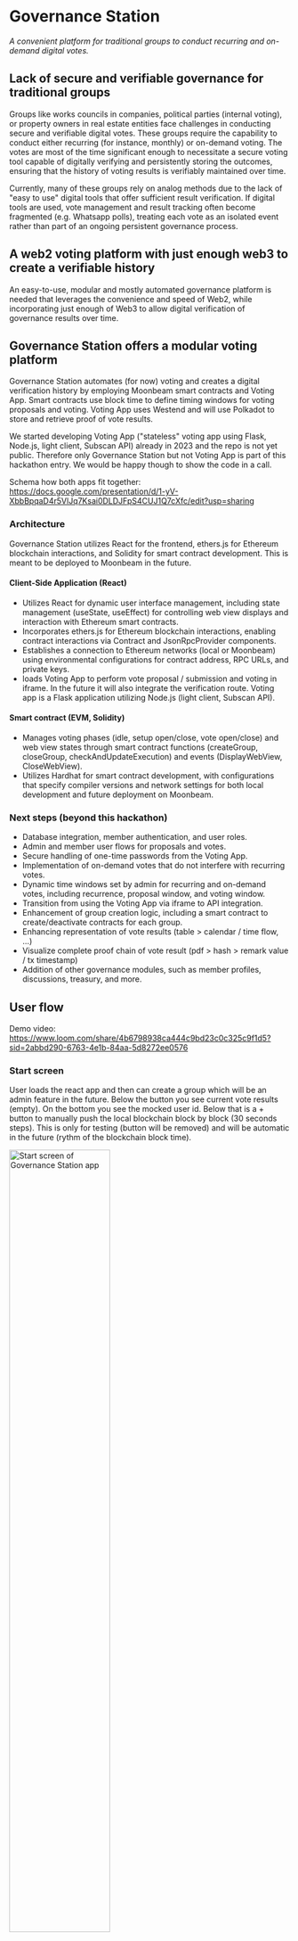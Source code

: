 # Governance Station

*A convenient platform for traditional groups to conduct recurring and on-demand digital votes.*

## Lack of secure and verifiable governance for traditional groups

Groups like works councils in companies, political parties (internal voting), or property owners in real estate entities face challenges in conducting secure and verifiable digital votes. These groups require the capability to conduct either recurring (for instance, monthly) or on-demand voting. The votes are most of the time significant enough to necessitate a secure voting tool capable of digitally verifying and persistently storing the outcomes, ensuring that the history of voting results is verifiably maintained over time.

Currently, many of these groups rely on analog methods due to the lack of "easy to use" digital tools that offer sufficient result verification. If digital tools are used, vote management and result tracking often become fragmented (e.g. Whatsapp polls), treating each vote as an isolated event rather than part of an ongoing persistent governance process.

## A web2 voting platform with just enough web3 to create a verifiable history

An easy-to-use, modular and mostly automated governance platform is needed that leverages the convenience and speed of Web2, while incorporating just enough of Web3 to allow digital verification of governance results over time.


## Governance Station offers a modular voting platform

Governance Station automates (for now) voting and creates a digital verification history by employing Moonbeam smart contracts and Voting App. Smart contracts use block time to define timing windows for voting proposals and voting. Voting App uses Westend and will use Polkadot to store and retrieve proof of vote results. 

We started developing Voting App ("stateless" voting app using Flask, Node.js, light client, Subscan API) already in 2023 and the repo is not yet public. Therefore only Governance Station but not Voting App is part of this hackathon entry. We would be happy though to show the code in a call.

Schema how both apps fit together: https://docs.google.com/presentation/d/1-yV-XbbBpqaD4r5VlJq7Ksai0DLDJFpS4CUJ1Q7cXfc/edit?usp=sharing

### Architecture

Governance Station utilizes React for the frontend, ethers.js for Ethereum blockchain interactions, and Solidity for smart contract development. This is meant to be deployed to Moonbeam in the future.

#### Client-Side Application (React)

- Utilizes React for dynamic user interface management, including state management (useState, useEffect) for controlling web view displays and interaction with Ethereum smart contracts.
- Incorporates ethers.js for Ethereum blockchain interactions, enabling contract interactions via Contract and JsonRpcProvider components.
- Establishes a connection to Ethereum networks (local or Moonbeam) using environmental configurations for contract address, RPC URLs, and private keys.
- loads Voting App to perform vote proposal / submission and voting in iframe. In the future it will also integrate the verification route. Voting app is a Flask application utilizing Node.js (light client, Subscan API).

#### Smart contract (EVM, Solidity)

- Manages voting phases (idle, setup open/close, vote open/close) and web view states through smart contract functions (createGroup, closeGroup, checkAndUpdateExecution) and events (DisplayWebView, CloseWebView).
- Utilizes Hardhat for smart contract development, with configurations that specify compiler versions and network settings for both local development and future deployment on Moonbeam.


### Next steps (beyond this hackathon)

- Database integration, member authentication, and user roles.
- Admin and member user flows for proposals and votes.
- Secure handling of one-time passwords from the Voting App.
- Implementation of on-demand votes that do not interfere with recurring votes.
- Dynamic time windows set by admin for recurring and on-demand votes, including recurrence, proposal window, and voting window.
- Transition from using the Voting App via iframe to API integration.
- Enhancement of group creation logic, including a smart contract to create/deactivate contracts for each group.
- Enhancing representation of vote results (table > calendar / time flow, ...)
- Visualize complete proof chain of vote result (pdf > hash > remark value / tx timestamp)
- Addition of other governance modules, such as member profiles, discussions, treasury, and more.



## User flow

Demo video: https://www.loom.com/share/4b6798938ca444c9bd23c0c325c9f1d5?sid=2abbd290-6763-4e1b-84aa-5d8272ee0576

### Start screen

User loads the react app and then can create a group which will be an admin feature in the future. Below the button you see current vote results (empty). On the bottom you see the mocked user id. Below that is a + button to manually push the local blockchain block by block (30 seconds steps). This is only for testing (button will be removed) and will be automatic in the future (rythm of the blockchain block time).

<img src="assets/24-03-07-polkahack-start-screen.png" alt="Start screen of Governance Station app" title="Start screen" width="60%" />

### Create group

User clicks on create group and the app calls the smart contract to "activate" it. This call changes current phase from "idle" to "Vote submission window to open" and the next execution time (for the window to open) is set to block time + 1 minute. This means that the voting cycle (waiting, voting proposal time window, waiting, voting time window) started. In production this waiting windows can be set by admin and will be more in the range of days, weeks or months. Now for testing everything is in seconds and minutes.

When the contract current phase is not in idle (active group) the app polls the contract every couple of seconds to compare current time with execution time. This also will be less frequent in the productive version.

On the top right you see the time when the submission window (submit a voting proposal) will open. This is the block time + 1 minute retrieved from the contract by the app. 

The first button "Close group" can be clicked to close the group. This calls the smart contract to set the current phase to idle and the voting cycle / polling stops.

Below you see the "On Demand Vote" button. This is not yet implemented. It will start a voting cycle (voting proposal window, waiting, voting window) right away without interfering with the set recurring voting cycle.

<img src="assets/24-03-07-polkahack-active-group.png" alt="Group screen (before proposal) Governance Station app" title="Before proposal window" width="60%" />

### Voting proposal

When current time is execution time (smart contract) in phase "proposal / setup to open" the react app loads Voting App vote proposal screen in an iframe. On the screen you can define your vote proposal:

- Voting question
- Number of voters > this will be handled by Governance Station in future
- Name of voting group > this will be handled by Governance Station in future
- Define voting options (binary) > this will be enhanced to more options in the future
- Duration of the vote > this will be handled by Governance Station in future

<img src="assets/24-03-07-polkahack-vote-proposal.png" alt="Voting proposal screen (iframe) of Voting App in Governance Station app" title="Proposal window" width="60%" />


### Voting details

After clicking on "Create vote" Voting App creates and shows a unique id (3 random english words) for the vote together with other vote details and the one time passwords for each voter / member. This will be handled by Governance Station in the future so that if a member proposes a vote, she will only see her one time password. Each members sees a new vote scheduled and a one time password to vote in Governance Station.

<img src="assets/24-03-07-polkahack-vote-details.png" alt="Voting detail screen (iframe) of Voting App in Governance Station app" title="Voting details window" width="60%" />


### Voting

After the vote propsal window closed automatically governed by block time (smart contract) and the waiting period is over, the vote window opens. Members has to provide the one time password for this vote.

<img src="assets/24-03-07-polkahack-password.png" alt="Insert vote password screen (iframe) of Voting App in Governance Station app" title="Insert vote password window" width="60%" />

After submitting the password, member can vote.

<img src="assets/24-03-07-polkahack-vote.png" alt="vote screen (iframe) of Voting App in Governance Station app" title="Vote window" width="60%" />

After voting, member sees the vote result. Voting App creates a voting protocol / vote result PDF and stores the hash of this pdf as value in a Westend remark transaction for later proof. Governance Station stores (right now pdf link to Voting App, in future version: decentralized storage like IPFS) the vote result PDF and Subscan link to the proof transaction together with the vote time in a table.

- Voting protocol: This is a pdf that summarizes the outcome of the vote. Example vote protocol: [Example vote protocol](assets/vote_dad_wasp_eager_240307.pdf)
- SHA256 Hash of voting protocol PDF. Example: 057c138bd66c8f841e7cded3d8b2640538b20ada0e3c9ff531b9d1907belc60f
- Subscan link to Westend remark transaction containing the pdf hash. Example tx: https://westend.subscan.io/extrinsic/19856177-2

<img src="assets/24-03-07-polkahack-vote-result.png" alt="vote result screen (iframe) of Voting App in Governance Station app" title="Vote result window" width="60%" />


### Voting cycle and history

This cycle (wait for proposal submission window to open, proposal submission window, wait for voting window to open, voting window) repeats and Governance App shows a history of votes in the table.

<img src="assets/24-03-07-polkahack-vote-history-2.png" alt="Voting history in Governance Station app" title="Voting history" width="60%" />


## Using the code

- Clone the repo
- Create .env file in root/client folder
- In root/contract start the local blockchain (hardhat): `npx hardhat node`
- Choose an account private key from the list of test accounts and insert in .env: `REACT_APP_TEST_PRIVATE_KEY=TEST_PRIVATE_KEY`
- In root/contract: `npx hardhat run scripts/deployTimedVoting.js --network localhost`
- Insert the contract address from deployment in .env: `REACT_APP_CONTRACT_ADDRESS=DEPLOYED_CONTRACT_ADDRESS`
- Insert local rpc url to .env: `REACT_APP_LOCAL_RPC_URL=LOCAL_RPC_URL`
- in root/client: `npm start`

(!) Because Governance Station is an extension of Voting App, which is not public (yet), the iframe will not show Voting App but the process of Governance Station is still functional and can be tested.